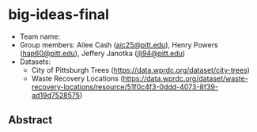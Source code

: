 # big-ideas-final
- Team name:
- Group members: Ailee Cash (aic25@pitt.edu), Henry Powers (hap60@pitt.edu), Jeffery Janotka (jlj94@pitt.edu)
- Datasets:
    - City of Pittsburgh Trees (https://data.wprdc.org/dataset/city-trees)
    - Waste Recovery Locations (https://data.wprdc.org/dataset/waste-recovery-locations/resource/51f0c4f3-0ddd-4073-8f39-ad19d7528575)
## Abstract
